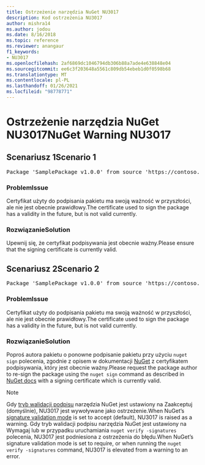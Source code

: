 ```yaml
---
title: Ostrzeżenie narzędzia NuGet NU3017
description: Kod ostrzeżenia NU3017
author: mishra14
ms.author: jodou
ms.date: 8/16/2018
ms.topic: reference
ms.reviewer: anangaur
f1_keywords:
- NU3017
ms.openlocfilehash: 2af6869dc1046794db306b88a7ade4e638848e04
ms.sourcegitcommit: ee6c3f203648a5561c809db54ebeb1d0f0598b68
ms.translationtype: MT
ms.contentlocale: pl-PL
ms.lasthandoff: 01/26/2021
ms.locfileid: "98778771"
---
```

# <a name="nuget-warning-nu3017"></a><span data-ttu-id="776e3-103">Ostrzeżenie narzędzia NuGet NU3017</span><span class="sxs-lookup"><span data-stu-id="776e3-103">NuGet Warning NU3017</span></span>

## <a name="scenario-1"></a><span data-ttu-id="776e3-104">Scenariusz 1</span><span class="sxs-lookup"><span data-stu-id="776e3-104">Scenario 1</span></span>

<pre>Package 'SamplePackage v1.0.0' from source 'https://contoso.com/index.json': The signing certificate is not yet valid.</pre>

### <a name="issue"></a><span data-ttu-id="776e3-105">Problem</span><span class="sxs-lookup"><span data-stu-id="776e3-105">Issue</span></span>

<span data-ttu-id="776e3-106">Certyfikat użyty do podpisania pakietu ma swoją ważność w przyszłości, ale nie jest obecnie prawidłowy.</span><span class="sxs-lookup"><span data-stu-id="776e3-106">The certificate used to sign the package has a validity in the future, but is not valid currently.</span></span>


### <a name="solution"></a><span data-ttu-id="776e3-107">Rozwiązanie</span><span class="sxs-lookup"><span data-stu-id="776e3-107">Solution</span></span>

<span data-ttu-id="776e3-108">Upewnij się, że certyfikat podpisywania jest obecnie ważny.</span><span class="sxs-lookup"><span data-stu-id="776e3-108">Please ensure that the signing certificate is currently valid.</span></span>



## <a name="scenario-2"></a><span data-ttu-id="776e3-109">Scenariusz 2</span><span class="sxs-lookup"><span data-stu-id="776e3-109">Scenario 2</span></span>

<pre>Package 'SamplePackage v1.0.0' from source 'https://contoso.com/index.json': The primary signature's certificate is not yet valid.</pre>

### <a name="issue"></a><span data-ttu-id="776e3-110">Problem</span><span class="sxs-lookup"><span data-stu-id="776e3-110">Issue</span></span>

<span data-ttu-id="776e3-111">Certyfikat użyty do podpisania pakietu ma swoją ważność w przyszłości, ale nie jest obecnie prawidłowy.</span><span class="sxs-lookup"><span data-stu-id="776e3-111">The certificate used to sign the package has a validity in the future, but is not valid currently.</span></span>


### <a name="solution"></a><span data-ttu-id="776e3-112">Rozwiązanie</span><span class="sxs-lookup"><span data-stu-id="776e3-112">Solution</span></span>

<span data-ttu-id="776e3-113">Poproś autora pakietu o ponowne podpisanie pakietu przy użyciu `nuget sign` polecenia, zgodnie z opisem w dokumentacji [NuGet](../../create-packages/sign-a-package.md) z certyfikatem podpisywania, który jest obecnie ważny.</span><span class="sxs-lookup"><span data-stu-id="776e3-113">Please request the package author to re-sign the package using the `nuget sign` command as described in [NuGet docs](../../create-packages/sign-a-package.md) with a signing certificate which is currently valid.</span></span>


> [!Note]
> <span data-ttu-id="776e3-114">Gdy [tryb walidacji podpisu](../../consume-packages/installing-signed-packages.md#configure-package-signature-requirements) narzędzia NuGet jest ustawiony na Zaakceptuj (domyślnie), NU3017 jest wywoływane jako ostrzeżenie.</span><span class="sxs-lookup"><span data-stu-id="776e3-114">When NuGet’s [signature validation mode](../../consume-packages/installing-signed-packages.md#configure-package-signature-requirements) is set to accept (default), NU3017 is raised as a warning.</span></span> <span data-ttu-id="776e3-115">Gdy tryb walidacji podpisu narzędzia NuGet jest ustawiony na Wymagaj lub w przypadku uruchamiania `nuget verify -signatures` polecenia, NU3017 jest podniesiona z ostrzeżenia do błędu.</span><span class="sxs-lookup"><span data-stu-id="776e3-115">When NuGet’s signature validation mode is set to require, or when running the `nuget verify -signatures` command, NU3017 is elevated from a warning to an error.</span></span> 
